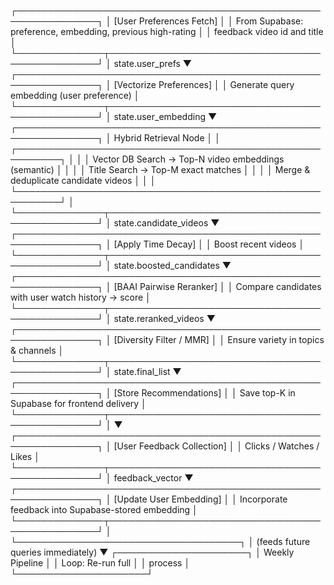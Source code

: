 ┌───────────────────────────────────────────────────────────────┐
│ [User Preferences Fetch] │
│ From Supabase: preference, embedding, previous high-rating │
│ feedback video id and title │
└──────────────┬────────────────────────────────────────────────┘
│ state.user_prefs
▼
┌───────────────────────────────────────────────────────────────┐
│ [Vectorize Preferences] │
│ Generate query embedding (user preference) │
└──────────────┬────────────────────────────────────────────────┘
│ state.user_embedding
▼
┌───────────────────────────────────────────────────────────────┐
│ Hybrid Retrieval Node │
│ ┌─────────────────────────────────────────────────────────┐ │
│ │ Vector DB Search → Top-N video embeddings (semantic) │ │
│ │ Title Search → Top-M exact matches │ │
│ │ Merge & deduplicate candidate videos │ │
│ └─────────────────────────────────────────────────────────┘ │
└──────────────┬────────────────────────────────────────────────┘
│ state.candidate_videos
▼
┌───────────────────────────────────────────────────────────────┐
│ [Apply Time Decay] │
│ Boost recent videos │
└──────────────┬────────────────────────────────────────────────┘
│ state.boosted_candidates
▼
┌───────────────────────────────────────────────────────────────┐
│ [BAAI Pairwise Reranker] │
│ Compare candidates with user watch history → score │
└──────────────┬────────────────────────────────────────────────┘
│ state.reranked_videos
▼
┌───────────────────────────────────────────────────────────────┐
│ [Diversity Filter / MMR] │
│ Ensure variety in topics & channels │
└──────────────┬────────────────────────────────────────────────┘
│ state.final_list
▼
┌───────────────────────────────────────────────────────────────┐
│ [Store Recommendations] │
│ Save top-K in Supabase for frontend delivery │
└──────────────┬────────────────────────────────────────────────┘
│
▼
┌───────────────────────────────────────────────────────────────┐
│ [User Feedback Collection] │
│ Clicks / Watches / Likes │
└──────────────┬────────────────────────────────────────────────┘
│ feedback_vector
▼
┌───────────────────────────────────────────────────────────────┐
│ [Update User Embedding] │
│ Incorporate feedback into Supabase-stored embedding │
└──────────────┬────────────────────────────────────────────────┘
│
└────────────────────────────────────┐
│ (feeds future queries immediately)
▼
┌─────────────────────┐
│ Weekly Pipeline │
│ Loop: Re-run full │
│ process │
└─────────────────────┘

